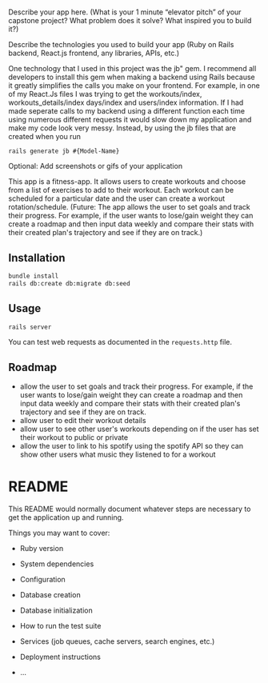 # <Gym-Fitness-App>

Describe your app here. (What is your 1 minute “elevator pitch” of your capstone project? What problem does it solve? What inspired you to build it?)

Describe the technologies you used to build your app (Ruby on Rails backend, React.js frontend, any libraries, APIs, etc.)

One technology that I used in this project was the jb" gem. I recommend all developers to install this gem when making a backend using Rails because it greatly simplifies the calls you make on your frontend. For example, in one of my React.Js files I was trying to get the workouts/index, workouts_details/index days/index and users/index information. If I had made seperate calls to my backend using a different function each time using numerous different requests it would slow down my application and make my code look very messy. Instead, by using the jb files that are created when you run 
 ```
 rails generate jb #{Model-Name} 
``` 


Optional: Add screenshots or gifs of your application

This app is a fitness-app. It allows users to create workouts and choose from a list of exercises to add to their workout. Each workout can be scheduled for a particular date and the user can create a workout rotation/schedule. (Future: The app allows the user to set goals and track their progress. For example, if the user wants to lose/gain weight they can create a roadmap and then input data weekly and compare their stats with their created plan's trajectory and see if they are on track.)

## Installation

```bash
bundle install
rails db:create db:migrate db:seed
```

## Usage

```bash
rails server
```

You can test web requests as documented in the `requests.http` file.

## Roadmap

- allow the user to set goals and track their progress. For example, if the user wants to lose/gain weight they can create a roadmap and then input data weekly and compare their stats with their created plan's trajectory and see if they are on track.
- allow user to edit their workout details
- allow user to see other user's workouts depending on if the user has set their workout to public or private
- allow the user to link to his spotify using the spotify API so they can show other users what music they listened to for a workout



# README

This README would normally document whatever steps are necessary to get the
application up and running.

Things you may want to cover:

* Ruby version

* System dependencies

* Configuration

* Database creation

* Database initialization

* How to run the test suite

* Services (job queues, cache servers, search engines, etc.)

* Deployment instructions

* ...
